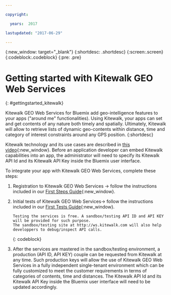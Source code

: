 ```yaml
---

copyright:

  years:  2017

lastupdated: "2017-06-29"

---
```


{:new_window: target="_blank"}
{:shortdesc: .shortdesc}
{:screen:.screen}
{:codeblock:.codeblock}
{:pre: .pre}


<!-- The name of this file should remain index.md.  -->
 
# Getting started with Kitewalk GEO Web Services
{: #gettingstarted_kitewalk}

Kitewalk GEO Web Services for Bluemix add geo-intelligence features to your apps ("around me" functionalities). Using Kitewalk, your apps can set and get contents of any nature both timely and spatially. Ultimately, Kitewalk will allow to retrieve lists of dynamic geo-contents within distance, time and category of interest constraints around any GPS position.
{:shortdesc}


Kitewalk technology and its use cases are described in [this video](https://youtu.be/ll3GT-sRwB0){:new_window}. Before an application developer can embed Kitewalk capabilities into an app, the administrator will need to specify its Kitewalk API Id and its Kitewalk API Key inside the Bluemix user interface.

To integrate your app with Kitewalk GEO Web Services, complete these steps:

1. Registration to Kitewalk GEO Web Services -> follow the instructions included in our [First Steps Guide](http://api.kitewalk.com#first-login){:new_window}.
2. Initial tests of Kitewalk GEO Web Services-> follow the instructions included in our [First Tests Guide](http://api.kitewalk.com#first-tests){:new_window}.

	```
	Testing the services is free. A sandbox/testing API ID and API KEY will be provided for such purpose.
	The sandbox/testing site at http://ws.kitewalk.com will also help developpers to debug/inspect API calls.
	```
	{: codeblock}

3. After the services are mastered in the sandbox/testing environment, a production (API ID, API KEY) couple can be requested from Kitewalk at any time. Such production keys will allow the use of Kitewalk GEO Web Services in a fully independent single-tenant environment which can be fully customized to meet the customer requirements in terms of categories of contents, time and distances. The Kitewalk API Id and its Kitewalk API Key inside the Bluemix user interface will need to be updated accordingly.


<!-- Related links section: REQUIRED but moved to toc file (in your same kitewalk folder).  Edit there. -->
